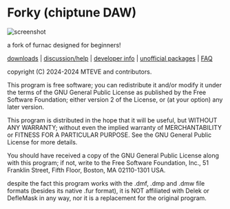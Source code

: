 # Forky (chiptune DAW)

![screenshot](papers/screenshot2.png)

a fork of furnac designed for beginners!

[downloads](#downloads) | [discussion/help](#quick-references) | [developer info](#developer-info) | [unofficial packages](#unofficial-packages) | [FAQ](#frequently-asked-questions)


copyright (C) 2024-2024 MTEVE and contributors.

This program is free software; you can redistribute it and/or modify it under the terms of the GNU General Public License as published by the Free Software Foundation; either version 2 of the License, or (at your option) any later version.

This program is distributed in the hope that it will be useful, but WITHOUT ANY WARRANTY; without even the implied warranty of MERCHANTABILITY or FITNESS FOR A PARTICULAR PURPOSE.  See the GNU General Public License for more details.

You should have received a copy of the GNU General Public License along with this program; if not, write to the Free Software Foundation, Inc., 51 Franklin Street, Fifth Floor, Boston, MA 02110-1301 USA.


despite the fact this program works with the .dmf, .dmp and .dmw file formats (besides its native .fur format), it is NOT affiliated with Delek or DefleMask in any way, nor it is a replacement for the original program.
